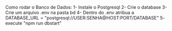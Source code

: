 Como rodar o Banco de Dados:
  1- Instale o Postgresql 
  2- Crie o database
  3- Crie um arquivo .env na pasta bd
  4- Dentro do .env atribua a DATABASE_URL = "postgresql://USER:SENHA@HOST:PORT/DATABASE"
  5- execute "npm run dbstart"
